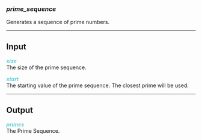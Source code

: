 ### ***prime_sequence***
Generates a sequence of prime numbers.<br />

***
## Input
<span style="color:#62CFD9">***size***</span>
<br />The size of the prime sequence.

<span style="color:#62CFD9">***start***</span>
<br />The starting value of the prime sequence. The closest prime will be used.

***
## Output
<span style="color:#62CFD9">***primes***</span>
<br />The Prime Sequence.

